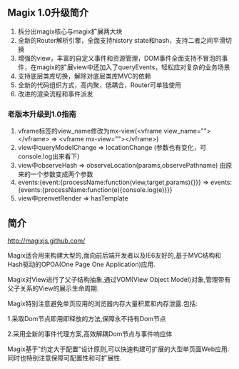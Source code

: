 ﻿## Magix 1.0升级简介

1. 拆分出magix核心与magix扩展两大块
2. 全新的Router解析引擎，全面支持history state和hash，支持二者之间平滑切换
3. 增强的view，丰富的自定义事件和资源管理，DOM事件全面支持不冒泡的事件，在magix的扩展view中还加入了queryEvents，轻松应对复杂的业务场景
4. 支持底层类库切换，解除对底层类库MVC的依赖
5. 全新的代码组织方式，高内聚，低耦合，Router可单独使用
6. 改进的渲染流程和事件派发

### 老版本升级到1.0指南
1. vframe标签的view_name修改为mx-view(&lt;vframe view_name=""&gt;&lt;/vframe&gt; =&gt; &lt;vframe mx-view=""&gt;&lt;/vframe&gt;)
2. view中queryModelChange =&gt; locationChange (参数也有变化，可console.log出来看下)
3. view中observeHash =&gt; observeLocation(params,observePathname) 由原来的一个参数变成两个参数
5. events:{event:{processName:function(view,target,params){}}} =&gt; events:{events:{processName:function(e){console.log(e)}}}
7. view中prenvetRender =&gt; hasTemplate



## 简介

<http://magixjs.github.com/>

Magix适合用来构建大型的,面向前后端开发者以及IE6友好的,基于MVC结构和Hash驱动的OPOA(One Page One Application)应用.

Magix对View进行了父子结构抽象,通过VOM(View Object Model)对象,管理带有父子关系的View的展示生命周期.

Magix特别注意避免单页应用的浏览器内存大量积累和内存泄露.包括:

1.采取Dom节点即用即释放的方法,保障永不持有Dom节点

2.采用全新的事件代理方案,高效解耦Dom节点与事件响应体

Magix基于"约定大于配置"设计原则,可以快速构建可扩展的大型单页面Web应用.同时也特别注意保障可配置性和可扩展性.
